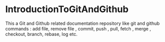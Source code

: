 # IntroductionToGitAndGithub
This a Git and Github related documentation repository like git and github commands : add file, remove file , commit, push , pull, fetch , merge , checkout, branch, rebase, log etc.
